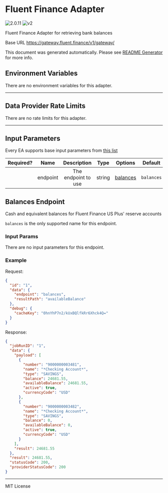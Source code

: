 # Fluent Finance Adapter

![2.0.11](https://img.shields.io/github/package-json/v/smartcontractkit/external-adapters-js?filename=packages/sources/fluent-finance/package.json) ![v2](https://img.shields.io/badge/framework%20version-v2-blueviolet)

Fluent Finance Adapter for retrieving bank balances

Base URL https://gateway.fluent.finance/v1/gateway/

This document was generated automatically. Please see [README Generator](../../scripts#readme-generator) for more info.

## Environment Variables

There are no environment variables for this adapter.

---

## Data Provider Rate Limits

There are no rate limits for this adapter.

---

## Input Parameters

Every EA supports base input parameters from [this list](../../core/bootstrap#base-input-parameters)

| Required? |   Name   |     Description     |  Type  |            Options             |  Default   |
| :-------: | :------: | :-----------------: | :----: | :----------------------------: | :--------: |
|           | endpoint | The endpoint to use | string | [balances](#balances-endpoint) | `balances` |

## Balances Endpoint

Cash and equivalent balances for Fluent Finance US Plus' reserve accounts

`balances` is the only supported name for this endpoint.

### Input Params

There are no input parameters for this endpoint.

### Example

Request:

```json
{
  "id": "1",
  "data": {
    "endpoint": "balances",
    "resultPath": "availableBalance"
  },
  "debug": {
    "cacheKey": "0hnYhP7n2/kUxBQlfkRr6Xhck4Q="
  }
}
```

Response:

```json
{
  "jobRunID": "1",
  "data": {
    "payload": [
      {
        "number": "9000000003481",
        "name": "*Checking Account*",
        "type": "SAVINGS",
        "balance": 24681.55,
        "availableBalance": 24681.55,
        "active": true,
        "currencyCode": "USD"
      },
      {
        "number": "9000000003482",
        "name": "*Checking Account*",
        "type": "SAVINGS",
        "balance": 0,
        "availableBalance": 0,
        "active": true,
        "currencyCode": "USD"
      }
    ],
    "result": 24681.55
  },
  "result": 24681.55,
  "statusCode": 200,
  "providerStatusCode": 200
}
```

---

MIT License
